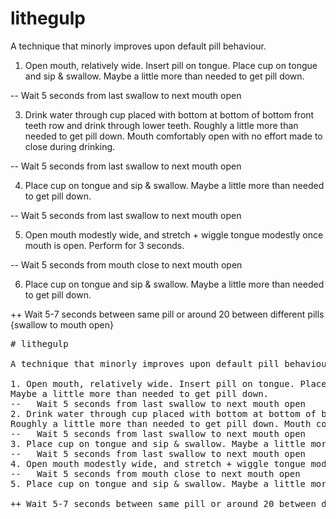 # lithegulp

A technique that minorly improves upon default pill behaviour. 

1. Open mouth, relatively wide. Insert pill on tongue. Place cup on tongue and sip & swallow. Maybe a little more than needed to get pill down.

--   Wait 5 seconds from last swallow to next mouth open

3. Drink water through cup placed with bottom at bottom of bottom front teeth row and drink through lower teeth. Roughly a little more than needed to get pill down. Mouth comfortably open with no effort made to close during drinking.

--   Wait 5 seconds from last swallow to next mouth open

4. Place cup on tongue and sip & swallow. Maybe a little more than needed to get pill down.

--   Wait 5 seconds from last swallow to next mouth open

5. Open mouth modestly wide, and stretch + wiggle tongue modestly once mouth is open. Perform for 3 seconds.

--   Wait 5 seconds from mouth close to next mouth open

6. Place cup on tongue and sip & swallow. Maybe a little more than needed to get pill down.

++ Wait 5-7 seconds between same pill or around 20 between different pills {swallow to mouth open}

<pre>
# lithegulp

A technique that minorly improves upon default pill behaviour. 

1. Open mouth, relatively wide. Insert pill on tongue. Place cup on tongue and sip & swallow.
Maybe a little more than needed to get pill down.
--   Wait 5 seconds from last swallow to next mouth open
2. Drink water through cup placed with bottom at bottom of bottom front teeth row and drink through lower teeth.
Roughly a little more than needed to get pill down. Mouth comfortably open with no effort made to close during drinking.
--   Wait 5 seconds from last swallow to next mouth open
3. Place cup on tongue and sip & swallow. Maybe a little more than needed to get pill down.
--   Wait 5 seconds from last swallow to next mouth open
4. Open mouth modestly wide, and stretch + wiggle tongue modestly once mouth is open. Perform for 3 seconds.
--   Wait 5 seconds from mouth close to next mouth open
5. Place cup on tongue and sip & swallow. Maybe a little more than needed to get pill down.

++ Wait 5-7 seconds between same pill or around 20 between different pills {swallow to mouth open}

</pre>
